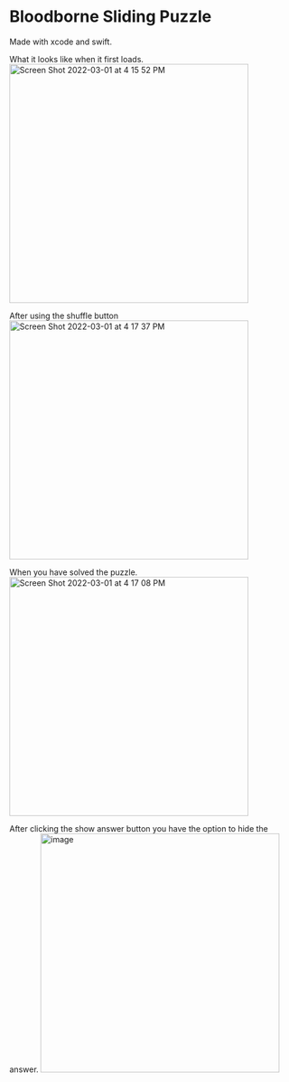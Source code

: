 # Bloodborne Sliding Puzzle
Made with xcode and swift.

What it looks like when it first loads.
<img width="423" alt="Screen Shot 2022-03-01 at 4 15 52 PM" src="https://user-images.githubusercontent.com/76133698/156259443-6594a2bb-7889-4bec-b2f9-cb988debdd05.png">

After using the shuffle button
<img width="423" alt="Screen Shot 2022-03-01 at 4 17 37 PM" src="https://user-images.githubusercontent.com/76133698/156259440-56fee0ea-3b6e-42e3-9413-775a905ebba1.png">

When you have solved the puzzle.
<img width="423" alt="Screen Shot 2022-03-01 at 4 17 08 PM" src="https://user-images.githubusercontent.com/76133698/156259441-ac831f3c-0683-4769-a8dd-278c7428579a.png">

After clicking the show answer button you have the option to hide the answer.
<img width="423" alt="image" src="https://user-images.githubusercontent.com/76133698/156259422-042781ff-01b8-4611-a91b-463b2b7c854d.png">



